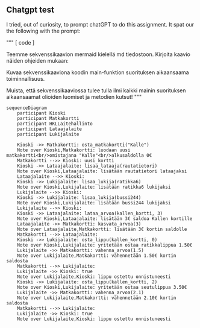 ## Chatgpt test
I tried, out of curiosity, to prompt chatGPT to do this assignment. It spat our the following with the prompt:

"""
[ code ]

Teemme sekvenssikaavion mermaid kielellä md tiedostoon. Kirjoita kaavio näiden ohjeiden mukaan:

Kuvaa sekvenssikaaviona koodin main-funktion suorituksen aikaansaama toiminnallisuus.

Muista, että sekvenssikaaviossa tulee tulla ilmi kaikki mainin suorituksen aikaansaamat olioiden luomiset ja metodien kutsut!
"""


```mermaid
sequenceDiagram
    participant Kioski
    participant Matkakortti
    participant HKLLaitehallinto
    participant Lataajalaite
    participant Lukijalaite

    Kioski ->> Matkakortti: osta_matkakortti("Kalle")
    Note over Kioski,Matkakortti: luodaan uusi matkakortti<br/>omistajana "Kalle"<br/>alkusaldolla 0€
    Matkakortti -->> Kioski: uusi_kortti
    Kioski ->> Lataajalaite: lisaa_lataaja(rautatietori)
    Note over Kioski,Lataajalaite: lisätään rautatietori lataajaksi
    Lataajalaite -->> Kioski: 
    Kioski ->> Lukijalaite: lisaa_lukija(ratikka6)
    Note over Kioski,Lukijalaite: lisätään ratikka6 lukijaksi
    Lukijalaite -->> Kioski: 
    Kioski ->> Lukijalaite: lisaa_lukija(bussi244)
    Note over Kioski,Lukijalaite: lisätään bussi244 lukijaksi
    Lukijalaite -->> Kioski: 
    Kioski ->> Lataajalaite: lataa_arvoa(kallen_kortti, 3)
    Note over Kioski,Lataajalaite: lisätään 3€ saldoa Kallen kortille
    Lataajalaite ->> Matkakortti: kasvata_arvoa(3)
    Note over Lataajalaite,Matkakortti: lisätään 3€ kortin saldolle
    Matkakortti -->> Lataajalaite: 
    Kioski ->> Lukijalaite: osta_lippu(kallen_kortti, 0)
    Note over Kioski,Lukijalaite: yritetään ostaa ratikkalippua 1.50€
    Lukijalaite ->> Matkakortti: vahenna_arvoa(1.5)
    Note over Lukijalaite,Matkakortti: vähennetään 1.50€ kortin saldosta
    Matkakortti -->> Lukijalaite: 
    Lukijalaite ->> Kioski: true
    Note over Lukijalaite,Kioski: lippu ostettu onnistuneesti
    Kioski ->> Lukijalaite: osta_lippu(kallen_kortti, 2)
    Note over Kioski,Lukijalaite: yritetään ostaa seutulippua 3.50€
    Lukijalaite ->> Matkakortti: vahenna_arvoa(2.1)
    Note over Lukijalaite,Matkakortti: vähennetään 2.10€ kortin saldosta
    Matkakortti -->> Lukijalaite: 
    Lukijalaite ->> Kioski: true
    Note over Lukijalaite,Kioski: lippu ostettu onnistuneesti
```